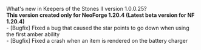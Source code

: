 What's new in Keepers of the Stones II version 1.0.0.25?<br />
**This version created only for NeoForge 1.20.4 (Latest beta version for NF 1.20.4)**
<br /> - [Bugfix] Fixed a bug that caused the star points to go down when using the first amber ability
<br /> - [Bugfix] Fixed a crash when an item is rendered on the battery charger